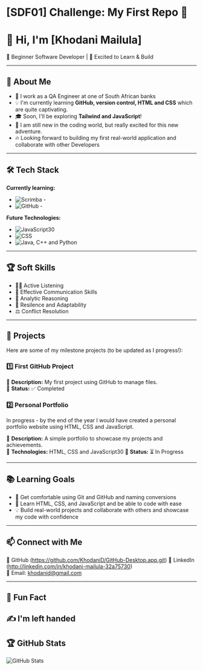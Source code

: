 # [SDF01] Challenge: My First Repo 🚀

# 👋 Hi, I'm [Khodani Mailula]

🌱 Beginner Software Developer | 🚀 Excited to Learn & Build

---

## 🎯 About Me

- 💼 I work as a QA Engineer at one of South African banks
- 💡 I'm currently learning **GitHub, version control, HTML and CSS** which are quite captivating.
- 🎓 Soon, I'll be exploring **Tailwind and JavaScript**!
- 🤖 I am still new in the coding world, but really excited for this new adventure.
- 🔥 Looking forward to building my first real-world application and collaborate with other Developers

---

## 🛠️ Tech Stack

**Currently learning:**

- ![Scrimba - ](https://img.shields.io/badge/-Scrimba-181717?style=flat-circle&logo=scrimba)
- ![GitHub - ](https://img.shields.io/badge/-GitHub-181717?style=flat-circle&logo=github)

**Future Technologies:**

- ![JavaScript30](https://img.shields.io/badge/-JavaScript30-181717?style=flat-circle&logo=JavaScript30)
- ![CSS](https://img.shields.io/badge/-CSS-black?style=flat-circle&logo=css)
- ![Java, C++ and Python](https://img.shields.io/badge/-Java,C++and%20Python-181717?style=flat-circle&logo=Java,C++and%20Python)

---

## 🏆 Soft Skills

- 👂🏾 Active Listening
- 📢 Effective Communication Skills
- 🎯 Analytic Reasoning
- 🚀 Resilence and Adaptability
- ⚖️ Conflict Resolution

---

## 📌 Projects

Here are some of my milestone projects (to be updated as I progress!):

### **1️⃣ First GitHub Project**

🔹 **Description:** My first project using GitHub to manage files.  
🔹 **Status:** ✅ Completed

### **2️⃣ Personal Portfolio**
In progress - by the end of the year I would have created a personal portfolio website using HTML, CSS and JavaScript.

🔹 **Description:** A simple portfolio to showcase my projects and achievements.  
🔹 **Technologies:** HTML, CSS and JavaScript30 
🔹 **Status:** ⏳ In Progress

---

## 📚 Learning Goals

- 🚀 Get comfortable using Git and GitHub and naming conversions
- 🎨 Learn HTML, CSS, and JavaScript and be able to code with ease
- 💡 Build real-world projects and collaborate with others and showcase my code with confidence

---

## 📫 Connect with Me

🐙 GitHub (https://github.com/KhodaniD/GitHub-Desktop.app.git) 
🔗 LinkedIn (http://linkedin.com/in/khodani-mailula-32a75730)  
📧 Email: [khodanid@gmail.com](mailto:khodanid@gmail.com)

---

## 🚀 Fun Fact

✍️ I'm left handed
---

## 🏆 GitHub Stats

![GitHub Stats](https://github-readme-stats.vercel.app/api?username=KhodaniD&show_icons=true&theme=radical)